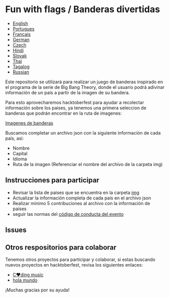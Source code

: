 # Fun with flags / Banderas divertidas

+ [English](https://github.com/xaca/juego_banderas/blob/master/readme_eng.md)
+ [Portugues](https://github.com/xaca/juego_banderas/blob/master/readme_por.md)
+ [Francais](https://github.com/xaca/juego_banderas/blob/master/readme_fr.md)
+ [German](https://github.com/xaca/juego_banderas/blob/master/readme_ger.md)
+ [Czech](https://github.com/xaca/juego_banderas/blob/master/readme_czech.md)
+ [Hindi](https://github.com/xaca/juego_banderas/blob/master/readme_hindi.md)
+ [Slovak](https://github.com/xaca/juego_banderas/blob/master/readme_slovak.md)
+ [Thai](https://github.com/xaca/juego_banderas/blob/master/readme_th.md)
+ [Tagalog](https://github.com/xaca/juego_banderas/blob/master/readme_tag.md)
+ [Russian](https://github.com/xaca/juego_banderas/blob/master/readme_ru.md)

Este repositorio se utilizará para realizar un juego de banderas inspirado en el programa de la serie de Big Bang Theory, donde el usuario podrá adivinar información de un país a partir de la imagen de su bandera.

Para esto aprovecharemos hacktoberfest para ayudar a recolectar información sobre los paises, ya tenemos una primera seleccion de banderas que podrán encontrar en la ruta de imagenes:

[Imagenes de banderas](https://github.com/xaca/juego_banderas/tree/master/img)

Buscamos completar un archivo json con la siguiente información de cada país, asi:

+ Nombre
+ Capital
+ Idioma
+ Ruta de la imagen (Referenciar el nombre del archivo de la carpeta img)

## Instrucciones para participar

+ Revisar la lista de paises que se encuentra en la carpeta [img](https://github.com/xaca/juego_banderas/tree/master/img)
+ Actualizar la información completa de cada país en el archivo json
+ Realizar mínimo 5 contribuciones al archivo con la información de países
+ seguir las normas del [código de conducta del evento](https://docs.google.com/document/d/1gFKOhyUqMZzrZcbq8A_TpO5x9J9HK6agv70awCH8pyI/edit)

## Issues

## Otros respositorios para colaborar

Tenemos otros proyectos para participar y colaborar, si estas buscando nuevos proyectos en hacktoberfest, revisa los siguientes enlaces:

+ [C:heart:ding music](https://github.com/xaca/coding-music)
+ [hola mundo](https://github.com/xaca/holamundo.co)

¡Muchas gracias por su ayuda!

